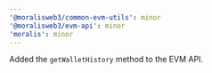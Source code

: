 ```yaml
---
'@moralisweb3/common-evm-utils': minor
'@moralisweb3/evm-api': minor
'moralis': minor
---
```


Added the `getWalletHistory` method to the EVM API.
